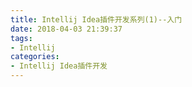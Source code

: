 ```yaml
---
title: Intellij Idea插件开发系列(1)--入门
date: 2018-04-03 21:39:37
tags:
- Intellij
categories:
- Intellij Idea插件开发
---
```

